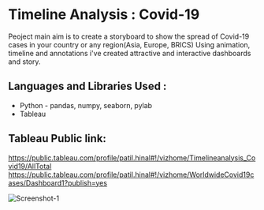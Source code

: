 # Timeline Analysis : Covid-19

Peoject main aim is to create a storyboard to show the spread of Covid-19 cases in your country or any region(Asia, Europe, BRICS)
Using animation, timeline and annotations i've created attractive and interactive dashboards and story.

## Languages and Libraries Used :
* Python - pandas, numpy, seaborn, pylab
* Tableau

## Tableau Public link: 

https://public.tableau.com/profile/patil.hinal#!/vizhome/Timelineanalysis_Covid19/AllTotal
https://public.tableau.com/profile/patil.hinal#!/vizhome/WorldwideCovid19cases/Dashboard1?publish=yes

![Screenshot-1](https://user-images.githubusercontent.com/75357411/116807351-5fec7f00-ab50-11eb-85b8-47d4c049d63b.png)
